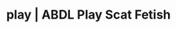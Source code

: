 ---
categories:
- Latex Fetish
- Spiritual Kink
- Digital Dominance
- Sensual Cosplay
- Sapphic Desires
image: /assets/images/1747714247007.png
layout: post
schema:
  description: Premium adult content featuring Scat Fetish, ABDL Play. High-quality
    images with erotic themes.
  keywords:
  - Mindful Kink
  - Virtual Sex
  - Femdom
  - ABDL Play
  - Interactive NSFW
  - E-Girl Erotica
  - Scat Fetish
  name: 1747714247007 | Scat Fetish ABDL Play
  type: VisualArtwork
seo:
  description: Featured content with artistic Scat Fetish, ABDL Play. HD images available.
  keywords: Scat Fetish, ABDL Play
  og_image: /assets/images/1747714247007.png
  schema_type: VisualArtwork
tags:
- '#play'
- Scat Fetish
- ABDL Play
title: play | ABDL Play Scat Fetish
---